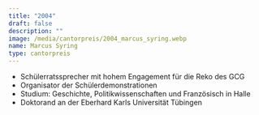 ```yaml
---
title: "2004"
draft: false
description: ""
image: /media/cantorpreis/2004_marcus_syring.webp
name: Marcus Syring
type: cantorpreis
---
```

- Schülerratssprecher mit hohem Engagement für die Reko des GCG
- Organisator der Schülerdemonstrationen
- Studium: Geschichte, Politikwissenschaften und Französisch in Halle
- Doktorand an der Eberhard Karls Universität Tübingen
